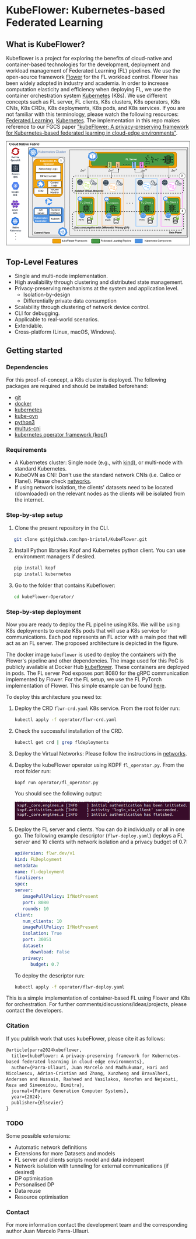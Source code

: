 # KubeFlower: Kubernetes-based Federated Learning

## What is KubeFlower?
Kubeflower is a project for exploring the benefits of cloud-native and container-based technologies for the development, deployment and workload management of Federated Learning (FL) pipelines. We use the open-source framework [Flower](https://flower.dev/) for the FL workload control. Flower has been widely adopted in industry and academia. In order to increase computation elasticity and efficiency when deploying FL, we use the container orchestration system [Kubernetes](https://kubernetes.io/) (K8s). We use different concepts such as FL server, FL clients, K8s clusters, K8s operators, K8s CNIs, K8s CRDs, K8s deployments, K8s pods, and K8s services. If you are not familiar with this terminology, please watch the following resources: [Federated Learning](https://youtu.be/nBGQQHPkyNY), [Kubernetes](https://youtu.be/s_o8dwzRlu4). The implementation in this repo makes reference to our FGCS paper ["kubeFlower: A privacy-preserving framework for Kubernetes-based federated learning in cloud-edge environments"](https://www.sciencedirect.com/science/article/pii/S0167739X24001134).

![](figures/K8s_FL_architecture.png)

## Top-Level Features
* Single and multi-node implementation.
* High availability through clustering and distributed state management.
* Privacy-preserving mechanisms at the system and application level.
   * Isolation-by-design
   * Differentially private data consumption
* Scalability through clustering of network device control.
* CLI for debugging.
* Applicable to real-world scenarios.
* Extendable.
* Cross-platform (Linux, macOS, Windows).

## Getting started

### Dependencies

For this proof-of-concept, a K8s cluster is deployed. The following packages are required and should be installed beforehand:
* [git](https://git-scm.com/)
* [docker](https://www.docker.com/)
* [kubernetes](https://kubernetes.io/docs/setup/production-environment/tools/)
* [kube-ovn](https://kubeovn.github.io/docs/v1.12.x/en/start/one-step-install/)
* [python3](https://www.python.org/downloads/)
* [multus-cni](https://github.com/k8snetworkplumbingwg/multus-cni/blob/master/docs/quickstart.md)
* [kubernetes operator framework (kopf)](https://github.com/nolar/kopf/tree/main)

### Requirements
* A Kubernetes cluster: Single node (e.g., with [kind](https://kind.sigs.k8s.io/)), or multi-node with standard Kubernetes.
* KubeOVN as CNI: Don't use the standard network CNIs (i.e. Calico or Flanel). Please check [networks](networks/).
* If using network isolation, the clients' datasets need to be located (downloaded) on the relevant nodes as the clients will be isolated from the internet. 

### Step-by-step setup
 1. Clone the present repository in the CLI.
 ```bash
    git clone git@github.com:hpn-bristol/KubeFlower.git
 ```
 2. Install Python libraries Kopf and Kubernetes python client. You can use environment managers if desired.
 ```bash
    pip install kopf
    pip install kubernetes  
 ```
 3. Go to the folder that contains Kubeflower: 
 ```bash
    cd kubeFlower-Operator/
 ```
 ### Step-by-step deployment
 Now you are ready to deploy the FL pipeline using K8s. We will be using K8s deployments to create K8s pods that will use a K8s service for communications. Each pod represents an FL actor with a main pod that will act as an FL server. The proposed architecture is depicted in the figure. 

 The docker image `kubeflower` is used to deploy the containers with the Flower's pipeline and other dependencies. The image used for this PoC is publicly available at Docker Hub [kubeflower](https://hub.docker.com/r/juanmarcelouob/kubeflower). These containers are deployed in pods. The FL server Pod exposes port 8080 for the gRPC communication implemented by Flower. 
For the FL setup, we use the FL PyTorch implementation of Flower. This simple example can be found [here](https://flower.dev/docs/quickstart-pytorch.html). 

To deploy this architecture you need to:

1. Deploy the CRD `flwr-crd.yaml` K8s service. From the root folder run:
    ```bash
    kubectl apply -f operator/flwr-crd.yaml
    ```
2. Check the successful installation of the CRD.
   ```bash
   kubectl get crd | grep fldeployments
   ```
3. Deploy the Virtual Networks:
    Please follow the instructions in [networks](networks/).    
4. Deploy the kubeFlower operator using KOPF `fl_operator.py`. From the root folder run:
   ```
   kopf run operator/fl_operator.py 
   ``` 
   You should see the following output:
   
   ![](figures/operator.png)
   
6. Deploy the FL server and clients. You can do it individually or all in one go. The following example descriptor (`flwr-deploy.yaml`) deploys a FL server and 10 clients with network isolation and a privacy budget of 0.7:
   ```yaml
   apiVersion: flwr.dev/v1
   kind: FLDeployment
   metadata:
   name: fl-deployment
   finalizers:
   spec:
   server:
      imagePullPolicy: IfNotPresent
      port: 8080
      rounds: 10
   client:
      num_clients: 10
      imagePullPolicy: IfNotPresent
      isolation: True
      port: 30051
      dataset:
         download: False
      privacy:
         budget: 0.7
   ```
   To deploy the descriptor run:
   ```bash
   kubectl apply -f operator/flwr-deploy.yaml
   ``` 


This is a simple implementation of container-based FL using Flower and K8s for orchestration. For further comments/discussions/ideas/projects, please contact the developers.  

### Citation
If you publish work that uses kubeFlower, please cite it as follows:
```
@article{parra2024kubeflower,
  title={kubeFlower: A privacy-preserving framework for Kubernetes-based federated learning in cloud-edge environments},
  author={Parra-Ullauri, Juan Marcelo and Madhukumar, Hari and Nicolaescu, Adrian-Cristian and Zhang, Xunzheng and Bravalheri, Anderson and Hussain, Rasheed and Vasilakos, Xenofon and Nejabati, Reza and Simeonidou, Dimitra},
  journal={Future Generation Computer Systems},
  year={2024},
  publisher={Elsevier}
}
```

### TODO
Some possible extensions:
* Automatic network definitions
* Extensions for more Datasets and models
* FL server and clients scripts model and data indepent
* Network isolation with tunneling for external communications (if desired)
* DP optimisation
* Personalised DP 
* Data reuse
* Resource optimisation

### Contact
For more information contact the development team and the corresponding author Juan Marcelo Parra-Ullauri.
